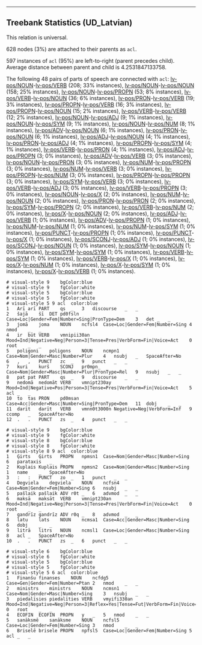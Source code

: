 

--------------------------------------------------------------------------------

## Treebank Statistics (UD_Latvian)

This relation is universal.

628 nodes (3%) are attached to their parents as `acl`.

597 instances of `acl` (95%) are left-to-right (parent precedes child).
Average distance between parent and child is 4.2531847133758.

The following 48 pairs of parts of speech are connected with `acl`: [lv-pos/NOUN]()-[lv-pos/VERB]() (208; 33% instances), [lv-pos/NOUN]()-[lv-pos/NOUN]() (158; 25% instances), [lv-pos/NOUN]()-[lv-pos/PROPN]() (53; 8% instances), [lv-pos/VERB]()-[lv-pos/NOUN]() (36; 6% instances), [lv-pos/PRON]()-[lv-pos/VERB]() (19; 3% instances), [lv-pos/PROPN]()-[lv-pos/VERB]() (16; 3% instances), [lv-pos/PROPN]()-[lv-pos/NOUN]() (15; 2% instances), [lv-pos/VERB]()-[lv-pos/VERB]() (12; 2% instances), [lv-pos/NOUN]()-[lv-pos/ADJ]() (9; 1% instances), [lv-pos/NOUN]()-[lv-pos/SYM]() (9; 1% instances), [lv-pos/NOUN]()-[lv-pos/NUM]() (8; 1% instances), [lv-pos/ADV]()-[lv-pos/NOUN]() (6; 1% instances), [lv-pos/PRON]()-[lv-pos/NOUN]() (6; 1% instances), [lv-pos/ADJ]()-[lv-pos/NOUN]() (4; 1% instances), [lv-pos/PRON]()-[lv-pos/ADJ]() (4; 1% instances), [lv-pos/PROPN]()-[lv-pos/SYM]() (4; 1% instances), [lv-pos/VERB]()-[lv-pos/PRON]() (4; 1% instances), [lv-pos/ADJ]()-[lv-pos/PROPN]() (3; 0% instances), [lv-pos/ADV]()-[lv-pos/VERB]() (3; 0% instances), [lv-pos/NOUN]()-[lv-pos/PRON]() (3; 0% instances), [lv-pos/NUM]()-[lv-pos/PROPN]() (3; 0% instances), [lv-pos/NUM]()-[lv-pos/VERB]() (3; 0% instances), [lv-pos/PROPN]()-[lv-pos/NUM]() (3; 0% instances), [lv-pos/PROPN]()-[lv-pos/PROPN]() (3; 0% instances), [lv-pos/SYM]()-[lv-pos/VERB]() (3; 0% instances), [lv-pos/VERB]()-[lv-pos/ADJ]() (3; 0% instances), [lv-pos/VERB]()-[lv-pos/PROPN]() (3; 0% instances), [lv-pos/NOUN]()-[lv-pos/X]() (2; 0% instances), [lv-pos/NUM]()-[lv-pos/NOUN]() (2; 0% instances), [lv-pos/PRON]()-[lv-pos/PRON]() (2; 0% instances), [lv-pos/SYM]()-[lv-pos/PROPN]() (2; 0% instances), [lv-pos/VERB]()-[lv-pos/NUM]() (2; 0% instances), [lv-pos/X]()-[lv-pos/NOUN]() (2; 0% instances), [lv-pos/ADJ]()-[lv-pos/VERB]() (1; 0% instances), [lv-pos/ADV]()-[lv-pos/PROPN]() (1; 0% instances), [lv-pos/NUM]()-[lv-pos/NUM]() (1; 0% instances), [lv-pos/NUM]()-[lv-pos/SYM]() (1; 0% instances), [lv-pos/PUNCT]()-[lv-pos/PROPN]() (1; 0% instances), [lv-pos/PUNCT]()-[lv-pos/X]() (1; 0% instances), [lv-pos/SCONJ]()-[lv-pos/ADJ]() (1; 0% instances), [lv-pos/SCONJ]()-[lv-pos/NOUN]() (1; 0% instances), [lv-pos/SYM]()-[lv-pos/NOUN]() (1; 0% instances), [lv-pos/SYM]()-[lv-pos/SYM]() (1; 0% instances), [lv-pos/VERB]()-[lv-pos/SYM]() (1; 0% instances), [lv-pos/VERB]()-[lv-pos/X]() (1; 0% instances), [lv-pos/X]()-[lv-pos/NUM]() (1; 0% instances), [lv-pos/X]()-[lv-pos/SYM]() (1; 0% instances), [lv-pos/X]()-[lv-pos/VERB]() (1; 0% instances).


~~~ conllu
# visual-style 9	bgColor:blue
# visual-style 9	fgColor:white
# visual-style 5	bgColor:blue
# visual-style 5	fgColor:white
# visual-style 5 9 acl	color:blue
1	Arī	arī	PART	qs	_	3	discourse	_	_
2	šajā	šī	DET	pd0fsln	Case=Loc|Gender=Fem|Number=Sing|PronType=Dem	3	det	_	_
3	jomā	joma	NOUN	ncfsl4	Case=Loc|Gender=Fem|Number=Sing	4	nmod	_	_
4	ir	būt	VERB	vmnipii30an	Mood=Ind|Negative=Neg|Person=3|Tense=Pres|VerbForm=Fin|Voice=Act	0	root	_	_
5	poligoni	poligons	NOUN	ncmpn1	Case=Nom|Gender=Masc|Number=Plur	4	nsubj	_	SpaceAfter=No
6	,	,	PUNCT	zc	_	9	punct	_	_
7	kuri	kurš	SCONJ	pr0mpn_	Case=Nom|Gender=Masc|Number=Plur|PronType=Rel	9	nsubj	_	_
8	pat	pat	PART	qs	_	9	discourse	_	_
9	nedomā	nedomāt	VERB	vmnipt230ay	Mood=Ind|Negative=Pos|Person=3|Tense=Pres|VerbForm=Fin|Voice=Act	5	acl	_	_
10	to	tas	PRON	pd0msan	Case=Acc|Gender=Masc|Number=Sing|PronType=Dem	11	dobj	_	_
11	darīt	darīt	VERB	vmnn0t3000n	Negative=Neg|VerbForm=Inf	9	ccomp	_	SpaceAfter=No
12	.	.	PUNCT	zs	_	4	punct	_	_

~~~


~~~ conllu
# visual-style 9	bgColor:blue
# visual-style 9	fgColor:white
# visual-style 8	bgColor:blue
# visual-style 8	fgColor:white
# visual-style 8 9 acl	color:blue
1	Ģirts	Ģirts	PROPN	npmsn1	Case=Nom|Gender=Masc|Number=Sing	6	parataxis	_	_
2	Kuplais	Kuplais	PROPN	npmsn2	Case=Nom|Gender=Masc|Number=Sing	1	name	_	SpaceAfter=No
3	:	:	PUNCT	zo	_	1	punct	_	_
4	Degviela	degviela	NOUN	ncfsn4	Case=Nom|Gender=Fem|Number=Sing	6	nsubj	_	_
5	pašlaik	pašlaik	ADV	r0t	_	6	advmod	_	_
6	maksā	maksāt	VERB	vmnipt230an	Mood=Ind|Negative=Neg|Person=3|Tense=Pres|VerbForm=Fin|Voice=Act	0	root	_	_
7	gandrīz	gandrīz	ADV	r0q	_	8	advmod	_	_
8	latu	lats	NOUN	ncmsa1	Case=Acc|Gender=Masc|Number=Sing	6	dobj	_	_
9	litrā	litrs	NOUN	ncmsl1	Case=Loc|Gender=Masc|Number=Sing	8	acl	_	SpaceAfter=No
10	.	.	PUNCT	zs	_	6	punct	_	_

~~~


~~~ conllu
# visual-style 6	bgColor:blue
# visual-style 6	fgColor:white
# visual-style 5	bgColor:blue
# visual-style 5	fgColor:white
# visual-style 5 6 acl	color:blue
1	Finanšu	finanses	NOUN	ncfdg5	Case=Gen|Gender=Fem|Number=Ptan	2	nmod	_	_
2	ministrs	ministrs	NOUN	ncmsn1	Case=Nom|Gender=Masc|Number=Sing	3	nsubj	_	_
3	piedalīsies	piedalīties	VERB	vmyifi330an	Mood=Ind|Negative=Neg|Person=3|Reflex=Yes|Tense=Fut|VerbForm=Fin|Voice=Act	0	root	_	_
4	ECOFIN	ECOFIN	PROPN	y	_	5	nmod	_	_
5	sanāksmē	sanāksme	NOUN	ncfsl5	Case=Loc|Gender=Fem|Number=Sing	3	nmod	_	_
6	Briselē	brisele	PROPN	npfsl5	Case=Loc|Gender=Fem|Number=Sing	5	acl	_	_

~~~


